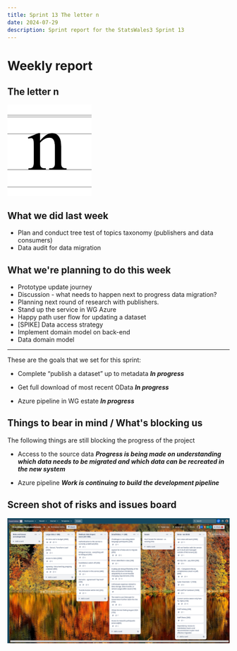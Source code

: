 ```yaml
---
title: Sprint 13 The letter n 
date: 2024-07-29
description: Sprint report for the StatsWales3 Sprint 13
---
```


Weekly report
=============

The letter n
------------------------------

![The letter n](theLetterN.png)

What we did last week
------------------------

- Plan and conduct tree test of topics taxonomy (publishers and data consumers)
- Data audit for data migration 

What we're planning to do this week
-----------------------------------

- Prototype update journey
- Discussion - what needs to happen next to progress data migration?
- Planning next round of research with publishers.
- Stand up the service in WG Azure
- Happy path user flow for updating a dataset
- [SPIKE] Data access strategy
- Implement domain model on back-end
- Data domain model

-----------------------------------

These are the goals that we set for this sprint:

- Complete “publish a dataset” up to metadata
  <span class="badge bg-info">_**In progress**_</span>

- Get full download of most recent OData
  <span class="badge bg-info">_**In progress**_</span>

- Azure pipeline in WG estate
  <span class="badge bg-info">_**In progress**_</span>

Things to bear in mind / What's blocking us
-------------------------------------------

The following things are still blocking the progress of the project

- Access to the source data
  ***Progress is being made on understanding which data needs to be migrated and which data can be recreated in the new system***

- Azure pipeline
  ***Work is continuing to build the development pipeline***







Screen shot of risks and issues board
-------------------------------------

![Screenshot of risks and issues board](risksAndIssuesBoard20240812.png)
